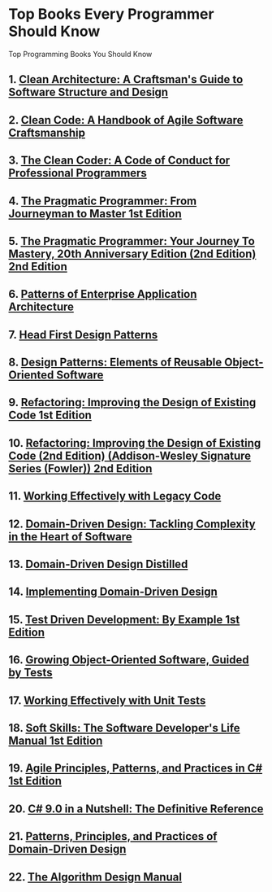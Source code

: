 # Top Books Every Programmer Should Know
Top Programming Books You Should Know

## 1. [Clean Architecture: A Craftsman's Guide to Software Structure and Design](https://www.amazon.com/Clean-Architecture-Craftsmans-Software-Structure/dp/0134494164)

## 2. [Clean Code: A Handbook of Agile Software Craftsmanship](https://www.amazon.com/Clean-Code-Handbook-Software-Craftsmanship/dp/0132350882)

## 3. [The Clean Coder: A Code of Conduct for Professional Programmers](https://www.amazon.com/Clean-Coder-Conduct-Professional-Programmers/dp/0137081073)

## 4. [The Pragmatic Programmer: From Journeyman to Master 1st Edition](https://www.amazon.com/Pragmatic-Programmer-Journeyman-Master/dp/020161622X)

## 5. [The Pragmatic Programmer: Your Journey To Mastery, 20th Anniversary Edition (2nd Edition) 2nd Edition](https://www.amazon.com/Pragmatic-Programmer-special-David-Thomas/dp/0135957052)

## 6. [Patterns of Enterprise Application Architecture](https://www.amazon.com/Patterns-Enterprise-Application-Architecture-Martin/dp/0321127420)

## 7. [Head First Design Patterns](https://www.amazon.com/Head-First-Design-Patterns-Freeman/dp/0596007124)

## 8. [Design Patterns: Elements of Reusable Object-Oriented Software](https://www.amazon.com/Design-Patterns-Elements-Reusable-Object-Oriented/dp/0201633612)

## 9. [Refactoring: Improving the Design of Existing Code 1st Edition](https://www.amazon.com/Refactoring-Improving-Design-Existing-Code/dp/0201485672)

## 10. [Refactoring: Improving the Design of Existing Code (2nd Edition) (Addison-Wesley Signature Series (Fowler)) 2nd Edition](https://www.amazon.com/Refactoring-Improving-Existing-Addison-wesley-Signature/dp/0134757599)

## 11. [Working Effectively with Legacy Code](https://www.amazon.com/Working-Effectively-Legacy-Michael-Feathers/dp/0131177052)

## 12. [Domain-Driven Design: Tackling Complexity in the Heart of Software](https://www.amazon.com/Domain-Driven-Design-Tackling-Complexity-Software/dp/0321125215)

## 13. [Domain-Driven Design Distilled](https://www.amazon.com/Domain-Driven-Design-Distilled-Vaughn-Vernon/dp/0134434420)

## 14. [Implementing Domain-Driven Design](https://www.amazon.com/Implementing-Domain-Driven-Design-Vaughn-Vernon/dp/0321834577)

## 15. [Test Driven Development: By Example 1st Edition](https://www.amazon.com/Test-Driven-Development-Kent-Beck/dp/0321146530)

## 16. [Growing Object-Oriented Software, Guided by Tests](https://www.amazon.com/Growing-Object-Oriented-Software-Guided-Tests/dp/0321503627)

## 17. [Working Effectively with Unit Tests](https://www.amazon.com/Working-Effectively-Unit-Tests-Fields/dp/B00QS2HXUO)

## 18. [Soft Skills: The Software Developer's Life Manual 1st Edition](https://www.amazon.com/Soft-Skills-Software-Developers-Manual/dp/9351197646)

## 19. [Agile Principles, Patterns, and Practices in C# 1st Edition](https://www.amazon.com/Agile-Principles-Patterns-Practices-C/dp/0131857258)

## 20. [C# 9.0 in a Nutshell: The Definitive Reference](https://www.amazon.com/C-9-0-Nutshell-Definitive-Reference/dp/1098100964)

## 21. [Patterns, Principles, and Practices of Domain-Driven Design](https://www.amazon.com/Patterns-Principles-Practices-Domain-Driven-Design/dp/1118714709)

## 22. [The Algorithm Design Manual](https://www.amazon.com/Algorithm-Design-Manual-Steven-Skiena/dp/1849967202/ref=pd_lpo_14_img_0/133-3784296-8373065?_encoding=UTF8&pd_rd_i=1849967202&pd_rd_r=9ae23133-d7d2-49e4-979e-1a1e8c88488e&pd_rd_w=8ngFH&pd_rd_wg=2vPxQ&pf_rd_p=612aaa6d-f1ab-431a-a681-b5ed7cca2e52&pf_rd_r=BZC3DPYVS8KWTVQ12CGS&psc=1&refRID=BZC3DPYVS8KWTVQ12CGS)
